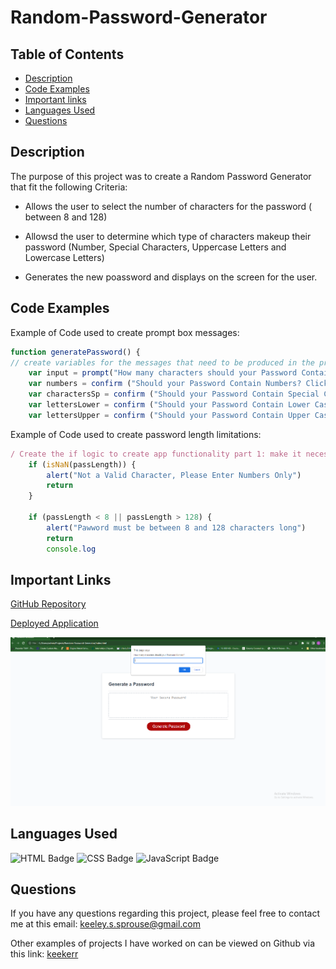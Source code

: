# Random-Password-Generator

## Table of Contents

* [Description](#description)
* [Code Examples](#code-examples)
* [Important links](#important-links)
* [Languages Used](#languages-used)
* [Questions](#questions)

## Description

The purpose of this project was to create a Random Password Generator that fit the following Criteria:

- Allows the user to select the number of characters for the password ( between 8 and 128)

- Allowsd the user to determine which type of characters makeup their password (Number, Special Characters, Uppercase Letters and Lowercase Letters)

- Generates the new poassword and displays on the screen for the user.

## Code Examples
Example of Code used to create prompt box messages:

```js
function generatePassword() {
// create variables for the messages that need to be produced in the prompt boxes of the generator.
    var input = prompt("How many characters should your Password Contain?")    
    var numbers = confirm ("Should your Password Contain Numbers? Click Ok  for Yes or Cancel for No.")
    var charactersSp = confirm ("Should your Password Contain Special Characters? Click Ok  for Yes or Cancel for No.")
    var lettersLower = confirm ("Should your Password Contain Lower Case Letters? Click Ok  for Yes or Cancel for No.")
    var lettersUpper = confirm ("Should your Password Contain Upper Case Letters? Click Ok  for Yes or Cancel for No.")
```

Example of Code used to create password length limitations:
```js
/ Create the if logic to create app functionality part 1: make it necessary to ender a password length and parameters on how short/long the password can be
    if (isNaN(passLength)) {
        alert("Not a Valid Character, Please Enter Numbers Only")
        return
    }
    
    if (passLength < 8 || passLength > 128) {
        alert("Pawword must be between 8 and 128 characters long")
        return
        console.log
```

## Important Links
[GitHub Repository](https://github.com/keekerr/Random-Password-Generator)

[Deployed Application](https://keekerr.github.io/Random-Password-Generator/)

![Image Example of Deployed Application](https://github.com/keekerr/Random-Password-Generator/blob/main/assets/Example%20of%20Random%20Password%20Generator.PNG?raw=true)

## Languages Used

![HTML Badge](https://th.bing.com/th/id/OIP._Ik4_2kbAUkc8WfirxFSLwHaHa?w=100&h=120&c=7&r=0&o=5&pid=1.7)
![CSS Badge](https://th.bing.com/th/id/OIP.bVCzXbidOak-TcOhmW0QTAHaHa?pid=ImgDet&w=100&h=120&c=7)
![JavaScript Badge]()
## Questions

If you have any questions regarding this project, please feel free to contact me at this email: keeley.s.sprouse@gmail.com

Other examples of projects I have worked on can be viewed on Github via this link: [keekerr](https://github.com/keekerr)